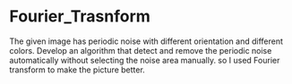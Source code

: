 # Fourier_Trasnform
The given image has periodic noise with different orientation and different colors. Develop an algorithm that detect and remove the periodic noise automatically without  selecting the noise area manually. so I used Fourier transform to make the picture better. 

